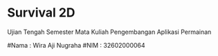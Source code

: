# Survival 2D
Ujian Tengah Semester Mata Kuliah Pengembangan Aplikasi Permainan

#Nama   : Wira Aji Nugraha 
#NIM    : 32602000064
